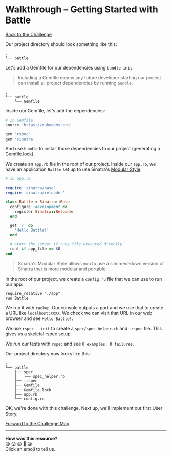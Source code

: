 # Walkthrough – Getting Started with Battle

[Back to the Challenge](../getting_started_with_battle.md)

Our project directory should look something like this:

```
.
└── battle
```

Let's add a Gemfile for our dependencies using `bundle init`.

> Including a Gemfile means any future developer starting our project can install all project dependencies by running `bundle`.

```
.
└── battle
    └── Gemfile
```

Inside our Gemfile, let's add the dependencies:

```ruby
# In Gemfile
source 'https://rubygems.org'

gem 'rspec'
gem 'sinatra'
```

And use `bundle` to install those dependencies to our project (generating a Gemfile.lock).

We create an `app.rb` file in the root of our project.  Inside our `app.rb`, we have an application `Battle` set up to use Sinatra's [Modular Style](http://www.sinatrarb.com/intro.html#Sinatra::Base%20-%20Middleware,%20Libraries,%20and%20Modular%20Apps):

```ruby
# in app.rb

require 'sinatra/base'
require 'sinatra/reloader'

class Battle < Sinatra::Base
  configure :development do
    register Sinatra::Reloader
  end

  get '/' do
    'Hello Battle!'
  end

  # start the server if ruby file executed directly
  run! if app_file == $0
end
```

> Sinatra's Modular Style allows you to use a slimmed-down version of Sinatra that is more modular and portable.

In the root of our project, we create a `config.ru` file that we can use to run our app:

```
require_relative "./app"
run Battle
```

We run it with `rackup`.  Our console outputs a port and we use that to create a URL like `localhost:XXXX`.  We check we can visit that URL in our web browser and see `Hello Battle!`.

We use `rspec --init` to create a `spec/spec_helper.rb` and `.rspec` file.  This gives us a skeletal rspec setup.

We run our tests with `rspec` and see `0 examples, 0 failures`.

Our project directory now looks like this:

```
.
└── battle
    ├── spec
    │   └── spec_helper.rb
    ├── .rspec
    ├── Gemfile
    ├── Gemfile.lock
    ├── app.rb
    └── config.ru
```

OK, we're done with this challenge. Next up, we'll implement our first User Story.

[Forward to the Challenge Map](../README.md)

<!-- BEGIN GENERATED SECTION DO NOT EDIT -->

---

**How was this resource?**  
[😫](https://airtable.com/shrUJ3t7KLMqVRFKR?prefill_Repository=makersacademy/course&prefill_File=apprenticeships_intro_to_the_web_fast_track/walkthroughs/getting_started_with_battle.md&prefill_Sentiment=😫) [😕](https://airtable.com/shrUJ3t7KLMqVRFKR?prefill_Repository=makersacademy/course&prefill_File=apprenticeships_intro_to_the_web_fast_track/walkthroughs/getting_started_with_battle.md&prefill_Sentiment=😕) [😐](https://airtable.com/shrUJ3t7KLMqVRFKR?prefill_Repository=makersacademy/course&prefill_File=apprenticeships_intro_to_the_web_fast_track/walkthroughs/getting_started_with_battle.md&prefill_Sentiment=😐) [🙂](https://airtable.com/shrUJ3t7KLMqVRFKR?prefill_Repository=makersacademy/course&prefill_File=apprenticeships_intro_to_the_web_fast_track/walkthroughs/getting_started_with_battle.md&prefill_Sentiment=🙂) [😀](https://airtable.com/shrUJ3t7KLMqVRFKR?prefill_Repository=makersacademy/course&prefill_File=apprenticeships_intro_to_the_web_fast_track/walkthroughs/getting_started_with_battle.md&prefill_Sentiment=😀)  
Click an emoji to tell us.

<!-- END GENERATED SECTION DO NOT EDIT -->
